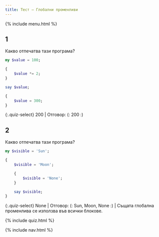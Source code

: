 ```yaml
---
title: Тест — Глобални променливи
---
```


{% include menu.html %}

## 1

Какво отпечатва тази програма?

```raku
my $value = 100;

{
    $value *= 2;
}

say $value;

{
    $value = 300;
}
```

{:.quiz-select}
200 | Отговор: (: 200 :)

## 2

Какво отпечатва тази програма?

```raku
my $visible = 'Sun';

{
    $visible = 'Moon';

    {
        $visible = 'None';
    }

    say $visible;
}
```

{:.quiz-select}
None | Отговор: (: Sun, Moon, None :) | Същата глобална променлива се използва във всички блокове.

{% include quiz.html %}

{% include nav.html %}